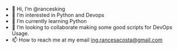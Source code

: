 - 👋 Hi, I’m @rancesking
- 👀 I’m interested in Python and Devops
- 🌱 I’m currently learning Python
- 💞️ I’m looking to collaborate making some good scripts for DevOps Usage.
- 📫 How to reach me at my email ing.rancesacosta@gmail.com

<!---
rancesking/rancesking is a ✨ special ✨ repository because its `README.md` (this file) appears on your GitHub profile.
You can click the Preview link to take a look at your changes.
--->
